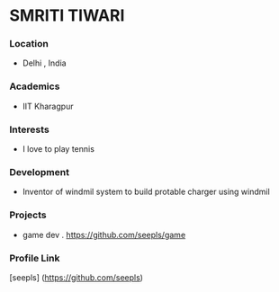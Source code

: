 
# SMRITI TIWARI 

### Location

- Delhi , India 

### Academics

- IIT Kharagpur 

### Interests

- I love to play tennis 

### Development

- Inventor of windmil system to build protable charger using windmil 

### Projects

- game dev . https://github.com/seepls/game

### Profile Link

[seepls] (https://github.com/seepls)
